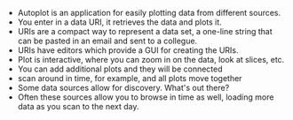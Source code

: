 * Autoplot is an application for easily plotting data from different sources.
* You enter in a data URI, it retrieves the data and plots it.
* URIs are a compact way to represent a data set, a one-line string that can
be pasted in an email and sent to a collegue.
* URIs have editors which provide a GUI for creating the URIs.
* Plot is interactive, where you can zoom in on the data, look at slices, etc.
* You can add additional plots and they will be connected
* scan around in time, for example, and all plots move together
* Some data sources allow for discovery.  What's out there?
* Often these sources allow you to browse in time as well, loading more data
as you scan to the next day.


